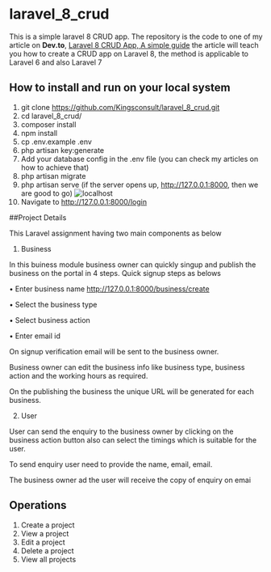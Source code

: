 # laravel_8_crud
This is a simple laravel 8 CRUD app.
The repository is the code to one of my article on **Dev.to**, [Laravel 8 CRUD App, A simple guide](https://dev.to/kingsconsult/laravel-8-crud-bi9) the article will teach you how to create a CRUD app on Laravel 8, the method is applicable to Laravel 6 and also Laravel 7 

## How to install and run on your local system
1. git clone https://github.com/Kingsconsult/laravel_8_crud.git
2. cd laravel_8_crud/
3. composer install
4. npm install
5. cp .env.example .env
6. php artisan key:generate
7. Add your database config in the .env file (you can check my articles on how to achieve that)
8. php artisan migrate
9. php artisan serve (if the server opens up, http://127.0.0.1:8000,  then we are good to go)
![localhost](https://res.cloudinary.com/kingsconsult/image/upload/v1600705305/laravel%208%20modal/4_pp7r76.png)
10. Navigate to http://127.0.0.1:8000/login

##Project Details

This Laravel assignment having two main components as below

1. Business

In this buiness module business owner can quickly singup and publish the business on the portal in 4 steps. Quick signup steps as belows

• Enter business name http://127.0.0.1:8000/business/create

• Select the business type

• Select business action

• Enter email id

On signup verification email will be sent to the business owner.

Business owner can edit the business info like business type, business action and the working hours as required.

On the publishing the business the unique URL will be generated for each business.

2. User

User can send the enquiry to the business owner by clicking on the business action button also can select the timings which is suitable for the user.

To send enquiry user need to provide the name, email, email.

The business owner ad the user will receive the copy of enquiry on emai


## Operations
1. Create a project
2. View a project
3. Edit a project
4. Delete a project
5. View all projects
